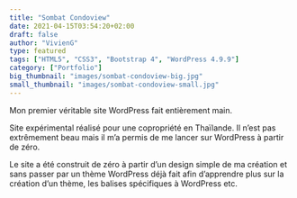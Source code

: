 ```yaml
---
title: "Sombat Condoview"
date: 2021-04-15T03:54:20+02:00
draft: false
author: "VivienG"
type: featured
tags: ["HTML5", "CSS3", "Bootstrap 4", "WordPress 4.9.9"]
category: ["Portfolio"]
big_thumbnail: "images/sombat-condoview-big.jpg"
small_thumbnail: "images/sombat-condoview-small.jpg"
---
```


Mon premier véritable site WordPress fait entièrement main.

Site expérimental réalisé pour une copropriété en Thaïlande. Il n’est pas extrêmement beau mais il m’a permis de me lancer sur WordPress à partir de zéro.

Le site a été construit de zéro à partir d’un design simple de ma création et sans passer par un thème WordPress déjà fait afin d’apprendre plus sur la création d’un thème, les balises spécifiques à WordPress etc.